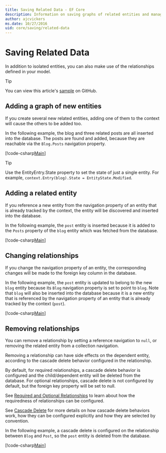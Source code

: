 ```yaml
---
title: Saving Related Data - EF Core
description: Information on saving graphs of related entities and managing relationships in Entity Framework Core
author: ajcvickers
ms.date: 10/27/2016
uid: core/saving/related-data
---
```

# Saving Related Data

In addition to isolated entities, you can also make use of the relationships defined in your model.

> [!TIP]
> You can view this article's [sample](https://github.com/dotnet/EntityFramework.Docs/tree/master/samples/core/Saving/RelatedData/) on GitHub.

## Adding a graph of new entities

If you create several new related entities, adding one of them to the context will cause the others to be added too.

In the following example, the blog and three related posts are all inserted into the database. The posts are found and added, because they are reachable via the `Blog.Posts` navigation property.

[!code-csharp[Main](../../../samples/core/Saving/RelatedData/Sample.cs#AddingGraphOfEntities)]

> [!TIP]
> Use the EntityEntry.State property to set the state of just a single entity. For example, `context.Entry(blog).State = EntityState.Modified`.

## Adding a related entity

If you reference a new entity from the navigation property of an entity that is already tracked by the context, the entity will be discovered and inserted into the database.

In the following example, the `post` entity is inserted because it is added to the `Posts` property of the `blog` entity which was fetched from the database.

[!code-csharp[Main](../../../samples/core/Saving/RelatedData/Sample.cs#AddingRelatedEntity)]

## Changing relationships

If you change the navigation property of an entity, the corresponding changes will be made to the foreign key column in the database.

In the following example, the `post` entity is updated to belong to the new `blog` entity because its `Blog` navigation property is set to point to `blog`. Note that `blog` will also be inserted into the database because it is a new entity that is referenced by the navigation property of an entity that is already tracked by the context (`post`).

[!code-csharp[Main](../../../samples/core/Saving/RelatedData/Sample.cs#ChangingRelationships)]

## Removing relationships

You can remove a relationship by setting a reference navigation to `null`, or removing the related entity from a collection navigation.

Removing a relationship can have side effects on the dependent entity, according to the cascade delete behavior configured in the relationship.

By default, for required relationships, a cascade delete behavior is configured and the child/dependent entity will be deleted from the database. For optional relationships, cascade delete is not configured by default, but the foreign key property will be set to null.

See [Required and Optional Relationships](xref:core/modeling/relationships#required-and-optional-relationships) to learn about how the requiredness of relationships can be configured.

See [Cascade Delete](xref:core/saving/cascade-delete) for more details on how cascade delete behaviors work, how they can be configured explicitly and  how they are selected by convention.

In the following example, a cascade delete is configured on the relationship between `Blog` and `Post`, so the `post` entity is deleted from the database.

[!code-csharp[Main](../../../samples/core/Saving/RelatedData/Sample.cs#RemovingRelationships)]
